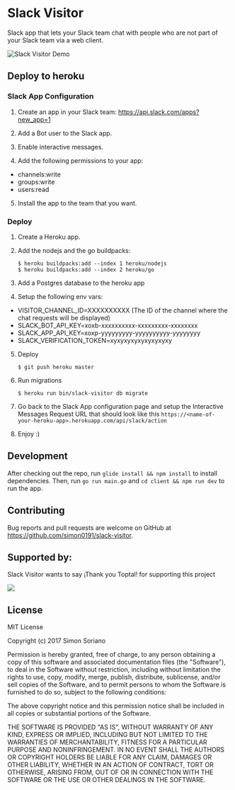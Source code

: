 # Slack Visitor

Slack app that lets your Slack team chat with people who are not part of your Slack team via a web client.

![Slack Visitor Demo](http://g.recordit.co/09ZfILeOZh.gif)


## Deploy to heroku

### Slack App Configuration

1. Create an app in your Slack team: https://api.slack.com/apps?new_app=1

2. Add a Bot user to the Slack app.

3. Enable interactive messages.

4. Add the following permissions to your app:

  - channels:write
  - groups:write
  - users:read

5. Install the app to the team that you want.

### Deploy

1. Create a Heroku app.

2. Add the nodejs and the go buildpacks:

    ```
    $ heroku buildpacks:add --index 1 heroku/nodejs
    $ heroku buildpacks:add --index 2 heroku/go
    ```
3. Add a Postgres database to the heroku app
4. Setup the following env vars:

  - VISITOR_CHANNEL_ID=XXXXXXXXXX (The ID of the channel where the chat requests will be displayed)
  - SLACK_BOT_API_KEY=xoxb-xxxxxxxxxx-xxxxxxxxx-xxxxxxxx
  - SLACK_APP_API_KEY=xoxp-yyyyyyyyy-yyyyyyyyyy-yyyyyyyy
  - SLACK_VERIFICATION_TOKEN=xyxyxyxyxyxyxyxyxy
5. Deploy

    ```
    $ git push heroku master
    ```
6. Run migrations

    ```
    $ heroku run bin/slack-visitor db migrate
    ```
7. Go back to the Slack App configuration page and setup the Interactive Messages Request URL that should look like this `https://<name-of-your-heroku-app>.herokuapp.com/api/slack/action`

8. Enjoy :)

## Development

After checking out the repo, run `glide install && npm install` to install dependencies. Then, run `go run main.go` and `cd client && npm run dev` to run the app.

## Contributing

Bug reports and pull requests are welcome on GitHub at https://github.com/simon0191/slack-visitor.

## Supported by:

Slack Visitor wants to say ¡Thank you Toptal! for supporting this project

[![](https://www.toptal.com/blackfish-assets/public/base/images/logo/big_1ef32d.png)](https://www.toptal.com)

## License

MIT License

Copyright (c) 2017 Simon Soriano

Permission is hereby granted, free of charge, to any person obtaining a copy of this software and associated documentation files (the "Software"), to deal in the Software without restriction, including without limitation the rights to use, copy, modify, merge, publish, distribute, sublicense, and/or sell copies of the Software, and to permit persons to whom the Software is furnished to do so, subject to the following conditions:

The above copyright notice and this permission notice shall be included in all copies or substantial portions of the Software.

THE SOFTWARE IS PROVIDED "AS IS", WITHOUT WARRANTY OF ANY KIND, EXPRESS OR IMPLIED, INCLUDING BUT NOT LIMITED TO THE WARRANTIES OF MERCHANTABILITY, FITNESS FOR A PARTICULAR PURPOSE AND NONINFRINGEMENT. IN NO EVENT SHALL THE AUTHORS OR COPYRIGHT HOLDERS BE LIABLE FOR ANY CLAIM, DAMAGES OR OTHER LIABILITY, WHETHER IN AN ACTION OF CONTRACT, TORT OR OTHERWISE, ARISING FROM, OUT OF OR IN CONNECTION WITH THE SOFTWARE OR THE USE OR OTHER DEALINGS IN THE SOFTWARE.

